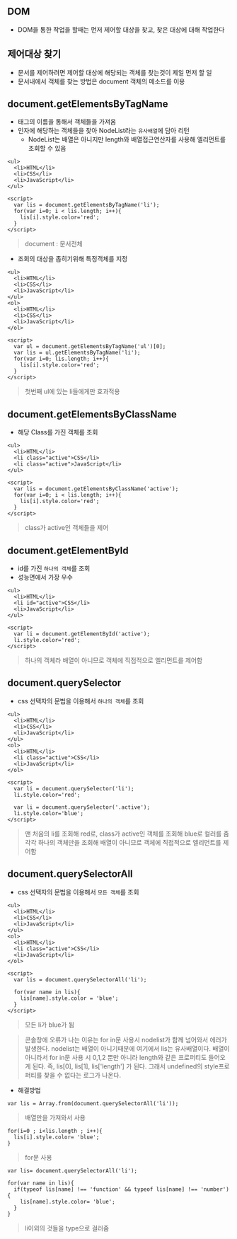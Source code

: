 ## DOM
- DOM을 통한 작업을 할때는 먼저 제어할 대상을 찾고, 찾은 대상에 대해 작업한다


## 제어대상 찾기
- 문서를 제어하려면 제어할 대상에 해당되는 객체를 찾는것이 제일 먼저 할 일
- 문서내에서 객체를 찾는 방법은 document 객체의 메소드를 이용


## document.getElementsByTagName
- 태그의 이름을 통해서 객체들을 가져옴
- 인자에 해당하는 객체들을 찾아 NodeList라는 `유사배열`에 담아 리턴
  - NodeList는 배열은 아니지만 length와 배열접근연산자를 사용해 엘리먼트를 조회할 수 있음
```
<ul>
  <li>HTML</li>
  <li>CSS</li>
  <li>JavaScript</li>
</ul>

<script>
  var lis = document.getElementsByTagName('li');
  for(var i=0; i < lis.length; i++){
    lis[i].style.color='red';   
  }
</script>
```
> document : 문서전체

- 조회의 대상을 좁히기위해 특정객체를 지정
```
<ul>
  <li>HTML</li>
  <li>CSS</li>
  <li>JavaScript</li>
</ul>
<ol>
  <li>HTML</li>
  <li>CSS</li>
  <li>JavaScript</li>
</ol>

<script>
  var ul = document.getElementsByTagName('ul')[0];
  var lis = ul.getElementsByTagName('li');
  for(var i=0; lis.length; i++){
    lis[i].style.color='red';   
  }
</script>
```
> 첫번째 ul에 있는 li들에게만 효과적용


## document.getElementsByClassName
- 해당 Class를 가진 객체를 조회
```
<ul>
  <li>HTML</li>
  <li class="active">CSS</li>
  <li class="active">JavaScript</li>
</ul>

<script>
  var lis = document.getElementsByClassName('active');
  for(var i=0; i < lis.length; i++){
    lis[i].style.color='red';   
  }
</script>
```
> class가 active인 객체들을 제어


## document.getElementById
- id를 가진 `하나의 객체`를 조회
- 성능면에서 가장 우수
```
<ul>
  <li>HTML</li>
  <li id="active">CSS</li>
  <li>JavaScript</li>
</ul>

<script>
  var li = document.getElementById('active');
  li.style.color='red';
</script>
```
> 하나의 객체라 배열이 아니므로 객체에 직접적으로 엘리먼트를 제어함


## document.querySelector
- css 선택자의 문법을 이용해서 `하나의 객체`를 조회
```
<ul>
  <li>HTML</li>
  <li>CSS</li>
  <li>JavaScript</li>
</ul>
<ol>
  <li>HTML</li>
  <li class="active">CSS</li>
  <li>JavaScript</li>
</ol>

<script>
  var li = document.querySelector('li');
  li.style.color='red';
 
  var li = document.querySelector('.active');
  li.style.color='blue';
</script>
```
> 맨 처음의 li를 조회해 red로, class가 active인 객체를 조회해 blue로 컬러를 줌<br/>각각 하나의 객체만을 조회해 배열이 아니므로 객체에 직접적으로 엘리먼트를 제어함


## document.querySelectorAll
- css 선택자의 문법을 이용해서 `모든 객체`를 조회
```
<ul>
  <li>HTML</li>
  <li>CSS</li>
  <li>JavaScript</li>
</ul>
<ol>
  <li>HTML</li>
  <li class="active">CSS</li>
  <li>JavaScript</li>
</ol>

<script>
  var lis = document.querySelectorAll('li');
  
  for(var name in lis){
    lis[name].style.color = 'blue';
  }
</script>
```
> 모든 li가 blue가 됨

> 콘솔창에 오류가 나는 이유는 for in문 사용시 nodelist가 함께 넘어와서 에러가 발생한다. nodelist는 배열이 아니기때문에 여기에서 lis는 유사배열이다. 배열이 아니라서 for in문 사용 시 0,1,2 뿐만 아니라 length와 같은 프로퍼티도 들어오게 된다. 즉, lis[0], lis[1], lis['length'] 가 된다. 그래서 undefined의 style프로퍼티를 찾을 수 없다는 로그가 나온다.

- 해결방법
```
var lis = Array.from(document.querySelectorAll('li'));
```
> 배열만을 가져와서 사용

```
for(i=0 ; i<lis.length ; i++){
  lis[i].style.color= 'blue';
}
```
> for문 사용

```
var lis= document.querySelectorAll('li');

for(var name in lis){
  if(typeof lis[name] !== 'function' && typeof lis[name] !== 'number'){
    lis[name].style.color= 'blue';
  }
}
```
> li이외의 것들을 type으로 걸러줌
